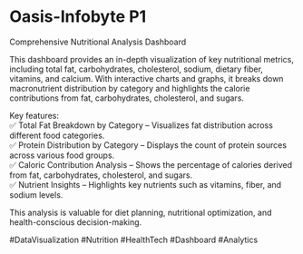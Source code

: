 # Oasis-Infobyte P1

Comprehensive Nutritional Analysis Dashboard  

This dashboard provides an in-depth visualization of key nutritional metrics, including total fat, carbohydrates, cholesterol, sodium, dietary fiber, vitamins, and calcium. With interactive charts and graphs, it breaks down macronutrient distribution by category and highlights the calorie contributions from fat, carbohydrates, cholesterol, and sugars.  

Key features:  
✅ Total Fat Breakdown by Category – Visualizes fat distribution across different food categories.  
✅ Protein Distribution by Category – Displays the count of protein sources across various food groups.  
✅ Caloric Contribution Analysis – Shows the percentage of calories derived from fat, carbohydrates, cholesterol, and sugars.  
✅ Nutrient Insights – Highlights key nutrients such as vitamins, fiber, and sodium levels.  

This analysis is valuable for diet planning, nutritional optimization, and health-conscious decision-making.  

#DataVisualization #Nutrition #HealthTech #Dashboard #Analytics
